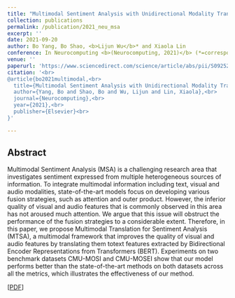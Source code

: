 ```yaml
---
title: "Multimodal Sentiment Analysis with Unidirectional Modality Translation"
collection: publications
permalink: /publication/2021_neu_msa
excerpt: ''
date: 2021-09-20
author: Bo Yang, Bo Shao, <b>Lijun Wu</b>* and Xiaola Lin
conference: In Neurocomputing <b>(Neurocomputing, 2021)</b> (*=corresponding)
venue: ''
paperurl: 'https://www.sciencedirect.com/science/article/abs/pii/S0925231221013990'
citation: '<br>
@article{bo2021multimodal,<br>
  title={Multimodal Sentiment Analysis with Unidirectional Modality Translation},<br>
  author={Yang, Bo and Shao, Bo and Wu, Lijun and Lin, Xiaola},<br>
  journal={Neurocomputing},<br>
  year={2021},<br>
  publisher={Elsevier}<br>
}'

---
```

<h2><strong>Abstract</strong></h2>
Multimodal Sentiment Analysis (MSA) is a challenging research area that investigates sentiment expressed from multiple heterogeneous sources of information. To integrate multimodal information including text, visual and audio modalities, state-of-the-art models focus on developing various fusion strategies, such as attention and outer product. However, the inferior quality of visual and audio features that is commonly observed in this area has not aroused much attention. We argue that this issue will obstruct the performance of the fusion strategies to a considerable extent.  Therefore, in this paper, we propose Multimodal Translation for Sentiment Analysis (MTSA), a multimodal framework that improves the quality of visual and audio features by translating them totext features extracted by Bidirectional Encoder Representations from Transformers (BERT). Experiments on two benchmark datasets  CMU-MOSI and CMU-MOSEI show that our model performs better than the state-of-the-art methods on both datasets across all the metrics, which illustrates the effectiveness of our method.

\[[PDF](https://www.sciencedirect.com/science/article/abs/pii/S0925231221013990)\]  